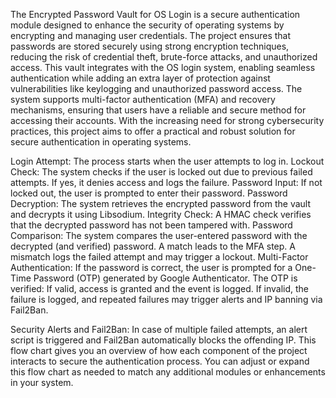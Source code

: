 The Encrypted Password Vault for OS Login is a secure authentication module designed to enhance the security of operating systems by encrypting and managing user credentials. 
The project ensures that passwords are stored securely using strong encryption techniques, reducing the risk of credential theft, brute-force attacks, and unauthorized access. 
This vault integrates with the OS login system, enabling seamless authentication while adding an extra layer of protection against vulnerabilities like keylogging and unauthorized password access. 
The system supports multi-factor authentication (MFA) and recovery mechanisms, ensuring that users have a reliable and secure method for accessing their accounts. 
With the increasing need for strong cybersecurity practices, this project aims to offer a practical and robust solution for secure authentication in operating systems.

Login Attempt:
The process starts when the user attempts to log in.
Lockout Check:
The system checks if the user is locked out due to previous failed attempts. If yes, it denies access and logs the failure.
Password Input:
If not locked out, the user is prompted to enter their password.
Password Decryption:
The system retrieves the encrypted password from the vault and decrypts it using Libsodium.
Integrity Check:
A HMAC check verifies that the decrypted password has not been tampered with.
Password Comparison:
The system compares the user-entered password with the decrypted (and verified) password.
A match leads to the MFA step.
A mismatch logs the failed attempt and may trigger a lockout.
Multi-Factor Authentication:
If the password is correct, the user is prompted for a One-Time Password (OTP) generated by Google Authenticator.
The OTP is verified:
If valid, access is granted and the event is logged.
If invalid, the failure is logged, and repeated failures may trigger alerts and IP banning via Fail2Ban.

Security Alerts and Fail2Ban:
In case of multiple failed attempts, an alert script is triggered and Fail2Ban automatically blocks the offending IP.
This flow chart gives you an overview of how each component of the project interacts to secure the authentication process. You can adjust or expand this flow chart as needed to match any additional modules or enhancements in your system.
